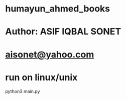 # humayun_ahmed_books
# Author: ASIF IQBAL SONET
# aisonet@yahoo.com
# run on linux/unix 
python3 main.py
